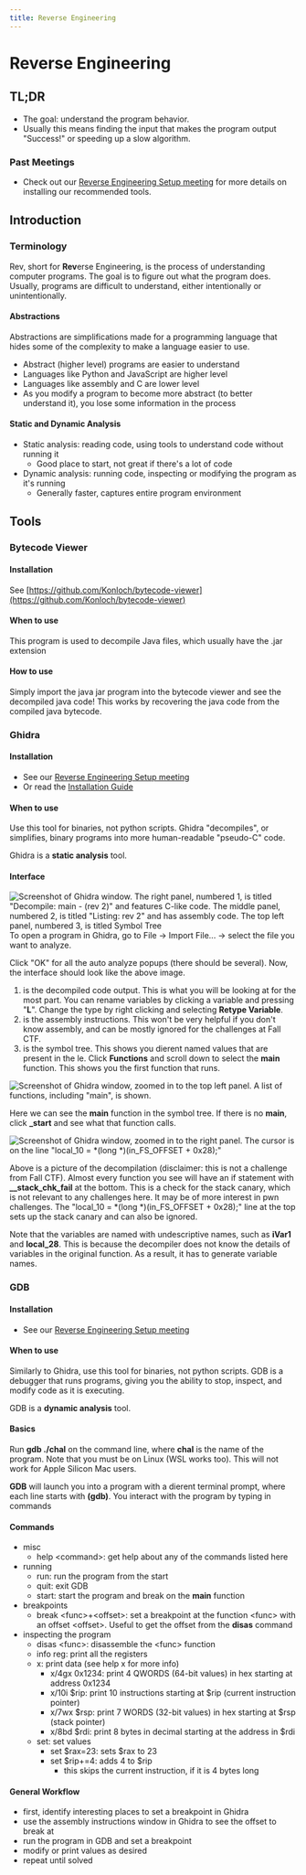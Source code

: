```yaml
---
title: Reverse Engineering
---
```


# **Reverse Engineering**

## **TL;DR**

- The goal: understand the program behavior.
- Usually this means finding the input that makes the program output "Success!" or speeding up a slow algorithm.

### **Past Meetings**

- Check out our [Reverse Engineering Setup meeting](https://sigpwny.com/meetings/general/2025-09-18/) for more details on installing our recommended tools.

## **Introduction**

### **Terminology**

Rev, short for **Rev**erse Engineering, is the process of understanding computer programs. The
goal is to figure out what the program does. Usually, programs are difficult
to understand, either intentionally or unintentionally.

#### **Abstractions**

Abstractions are simplifications made for a programming language that hides some of the complexity to make a language easier to use.

- Abstract (higher level) programs are easier to understand
- Languages like Python and JavaScript are higher level
- Languages like assembly and C are lower level
- As you modify a program to become more abstract (to better understand it), you lose some information in the process

#### **Static and Dynamic Analysis**

- Static analysis: reading code, using tools to understand code without running it
  - Good place to start, not great if there's a lot of code
- Dynamic analysis: running code, inspecting or modifying the program as it's running
  - Generally faster, captures entire program environment

## **Tools**

### **Bytecode Viewer**

#### **Installation**

See [https://github.com/Konloch/bytecode-viewer](https://github.com/Konloch/bytecode-viewer)

#### **When to use**

This program is used to decompile Java files, which usually have the .jar
extension

#### **How to use**

Simply import the java jar program into the bytecode viewer and see the
decompiled java code! This works by recovering the java code from the
compiled java bytecode.

### **Ghidra**

#### **Installation**

- See our [Reverse Engineering Setup meeting](https://sigpwny.com/meetings/general/2025-09-18/)
- Or read the [Installation Guide](https://ghidra-sre.org/InstallationGuide.html)

#### **When to use**

Use this tool for binaries, not python scripts. Ghidra "decompiles", or simplifies, binary programs into more human-readable "pseudo-C" code.

Ghidra is a **static analysis** tool.

#### **Interface**

![Screenshot of Ghidra window. The right panel, numbered 1, is titled "Decompile: main -  (rev 2)" and features C-like code. The middle panel, numbered 2, is titled "Listing: rev 2" and has assembly code. The top left panel, numbered 3, is titled Symbol Tree](images/rev/ghidra.png)
To open a program in Ghidra, go to File -> Import File... -> select the file you want to analyze.

Click "OK" for all the auto analyze popups (there should be several).
Now, the interface should look like the above image.

1. is the decompiled code output. This is what you will be looking at for
   the most part. You can rename variables by clicking a variable and pressing
   "**L**". Change the type by right clicking and selecting **Retype Variable**.
2. is the assembly instructions. This won't be very helpful if you don't
   know assembly, and can be mostly ignored for the challenges at Fall CTF.
3. is the symbol tree. This shows you dierent named values that
   are present in the le. Click **Functions** and scroll down to select the **main**
   function. This shows you the first function that runs.

![Screenshot of Ghidra window, zoomed in to the top left panel. A list of functions, including "main", is shown.](images/rev/ghidra_main.png)

Here we can see the **main** function in the symbol tree. If there is no **main**,
click **\_start** and see what that function calls.

![Screenshot of Ghidra window, zoomed in to the right panel. The cursor is on the line "local_10 = *(long *)(in_FS_OFFSET + 0x28);"](images/rev/ghidra_canary.png)

Above is a picture of the decompilation (disclaimer: this is not a challenge
from Fall CTF). Almost every function you see will have an if statement with
**\_\_stack_chk_fail** at the bottom. This is a check for the stack canary,
which is not relevant to any challenges here. It may be of more interest in
pwn challenges. The "local_10 = \*(long \*)(in_FS_OFFSET + 0x28);" line
at the top sets up the stack canary and can also be ignored.

Note that the variables are named with undescriptive names, such as
**iVar1** and **local_28**. This is because the decompiler does not know the
details of variables in the original function. As a result, it has to generate
variable names.

### **GDB**

#### **Installation**

- See our [Reverse Engineering Setup meeting](https://sigpwny.com/meetings/general/2025-09-18/)

#### **When to use**

Similarly to Ghidra, use this tool for binaries, not python scripts. GDB is
a debugger that runs programs, giving you the ability to stop, inspect, and
modify code as it is executing.

GDB is a **dynamic analysis** tool.

#### **Basics**

Run **gdb ./chal** on the command line, where **chal** is the name of the program.
Note that you must be on Linux (WSL works too). This will not work
for Apple Silicon Mac users.

**GDB** will launch you into a program with a dierent terminal prompt,
where each line starts with **(gdb)**. You interact with the program by typing
in commands

#### **Commands**

- misc
  - help \<command\>: get help about any of the commands listed here
- running
  - run: run the program from the start
  - quit: exit GDB
  - start: start the program and break on the **main** function
- breakpoints
  - break \<func\>+\<offset\>: set a breakpoint at the function \<func\>
    with an offset \<offset\>. Useful to get the offset from the **disas**
    command
- inspecting the program
  - disas \<func\>: disassemble the \<func\> function
  - info reg: print all the registers
  - x: print data (see help x for more info)
    - x/4gx 0x1234: print 4 QWORDS (64-bit values) in hex starting at address 0x1234
    - x/10i $rip: print 10 instructions starting at $rip (current
      instruction pointer)
    - x/7wx $rsp: print 7 WORDS (32-bit values) in hex starting
      at $rsp (stack pointer)
    - x/8bd $rdi: print 8 bytes in decimal starting at the address
      in $rdi
  - set: set values
    - set $rax=23: sets $rax to 23
    - set $rip+=4: adds 4 to $rip
      - this skips the current instruction, if it is 4 bytes long

#### **General Workflow**

- first, identify interesting places to set a breakpoint in Ghidra
- use the assembly instructions window in Ghidra to see the offset to break at
- run the program in GDB and set a breakpoint
- modify or print values as desired
- repeat until solved
